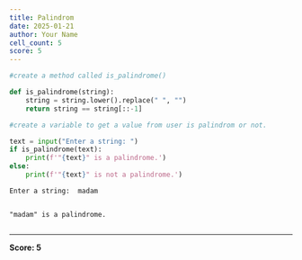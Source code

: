 ```yaml
---
title: Palindrom
date: 2025-01-21
author: Your Name
cell_count: 5
score: 5
---
```


```python
#create a method called is_palindrome()
```


```python
def is_palindrome(string):
    string = string.lower().replace(" ", "")
    return string == string[::-1]
```


```python
#create a variable to get a value from user is palindrom or not.
```


```python
text = input("Enter a string: ")
if is_palindrome(text):
    print(f'"{text}" is a palindrome.')
else:
    print(f'"{text}" is not a palindrome.')
```

    Enter a string:  madam


    "madam" is a palindrome.



```python

```


---
**Score: 5**
